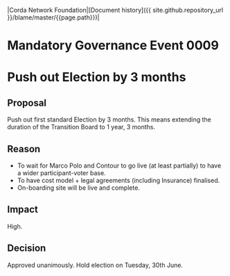 |Corda Network Foundation|[Document history]({{ site.github.repository_url }}/blame/master/{{page.path}})|

 Mandatory Governance Event 0009
 ===============================

 Push out Election by 3 months
 =================================

 Proposal
 --------
 Push out first standard Election by 3 months. This means extending the duration of the Transition Board to 1 year, 3 
 months.

 Reason
 ------
 * To wait for Marco Polo and Contour to go live (at least partially) to have a wider participant-voter base.
 * To have cost model + legal agreements (including Insurance) finalised.
 * On-boarding site will be live and complete.

 Impact
 ------
 High.

 Decision
 --------
 Approved unanimously. Hold election on Tuesday, 30th June.
